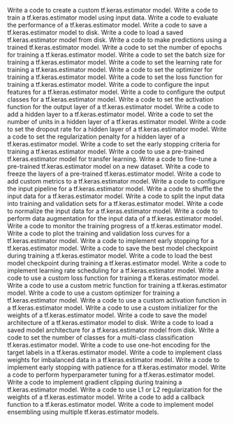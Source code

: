 Write a code to create a custom tf.keras.estimator model.
Write a code to train a tf.keras.estimator model using input data.
Write a code to evaluate the performance of a tf.keras.estimator model.
Write a code to save a tf.keras.estimator model to disk.
Write a code to load a saved tf.keras.estimator model from disk.
Write a code to make predictions using a trained tf.keras.estimator model.
Write a code to set the number of epochs for training a tf.keras.estimator model.
Write a code to set the batch size for training a tf.keras.estimator model.
Write a code to set the learning rate for training a tf.keras.estimator model.
Write a code to set the optimizer for training a tf.keras.estimator model.
Write a code to set the loss function for training a tf.keras.estimator model.
Write a code to configure the input features for a tf.keras.estimator model.
Write a code to configure the output classes for a tf.keras.estimator model.
Write a code to set the activation function for the output layer of a tf.keras.estimator model.
Write a code to add a hidden layer to a tf.keras.estimator model.
Write a code to set the number of units in a hidden layer of a tf.keras.estimator model.
Write a code to set the dropout rate for a hidden layer of a tf.keras.estimator model.
Write a code to set the regularization penalty for a hidden layer of a tf.keras.estimator model.
Write a code to set the early stopping criteria for training a tf.keras.estimator model.
Write a code to use a pre-trained tf.keras.estimator model for transfer learning.
Write a code to fine-tune a pre-trained tf.keras.estimator model on a new dataset.
Write a code to freeze the layers of a pre-trained tf.keras.estimator model.
Write a code to add custom metrics to a tf.keras.estimator model.
Write a code to configure the input pipeline for a tf.keras.estimator model.
Write a code to shuffle the input data for a tf.keras.estimator model.
Write a code to split the input data into training and validation sets for a tf.keras.estimator model.
Write a code to normalize the input data for a tf.keras.estimator model.
Write a code to perform data augmentation for the input data of a tf.keras.estimator model.
Write a code to monitor the training progress of a tf.keras.estimator model.
Write a code to plot the training and validation loss curves for a tf.keras.estimator model.
Write a code to implement early stopping for a tf.keras.estimator model.
Write a code to save the best model checkpoint during training a tf.keras.estimator model.
Write a code to load the best model checkpoint during training a tf.keras.estimator model.
Write a code to implement learning rate scheduling for a tf.keras.estimator model.
Write a code to use a custom loss function for training a tf.keras.estimator model.
Write a code to use a custom metric function for training a tf.keras.estimator model.
Write a code to use a custom optimizer for training a tf.keras.estimator model.
Write a code to use a custom activation function in a tf.keras.estimator model.
Write a code to use a custom initializer for the weights of a tf.keras.estimator model.
Write a code to save the model architecture of a tf.keras.estimator model to disk.
Write a code to load a saved model architecture for a tf.keras.estimator model from disk.
Write a code to set the number of classes for a multi-class classification tf.keras.estimator model.
Write a code to use one-hot encoding for the target labels in a tf.keras.estimator model.
Write a code to implement class weights for imbalanced data in a tf.keras.estimator model.
Write a code to implement early stopping with patience for a tf.keras.estimator model.
Write a code to perform hyperparameter tuning for a tf.keras.estimator model.
Write a code to implement gradient clipping during training a tf.keras.estimator model.
Write a code to use L1 or L2 regularization for the weights of a tf.keras.estimator model.
Write a code to add a callback function to a tf.keras.estimator model.
Write a code to implement model ensembling using multiple tf.keras.estimator models.